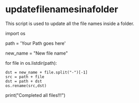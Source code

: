 # updatefilenamesinafolder
This script is used to update all the file names inside a folder.

import os

path = 'Your Path goes here'

new_name = "New file name"

for file in os.listdir(path):

    dst = new_name + file.split("-")[-1]
    src = path + file
    dst = path + dst
    os.rename(src,dst)

print("Completed all files!!!")

